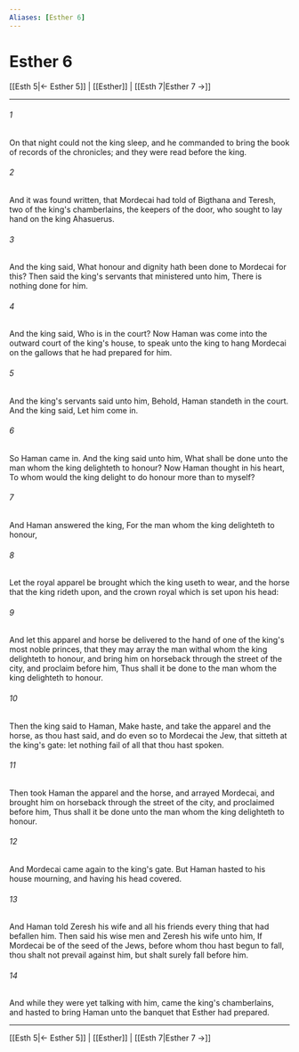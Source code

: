 ```yaml
---
Aliases: [Esther 6]
---
```

# Esther 6

[[Esth 5|← Esther 5]] | [[Esther]] | [[Esth 7|Esther 7 →]]
***



###### 1 
On that night could not the king sleep, and he commanded to bring the book of records of the chronicles; and they were read before the king. 

###### 2 
And it was found written, that Mordecai had told of Bigthana and Teresh, two of the king's chamberlains, the keepers of the door, who sought to lay hand on the king Ahasuerus. 

###### 3 
And the king said, What honour and dignity hath been done to Mordecai for this? Then said the king's servants that ministered unto him, There is nothing done for him. 

###### 4 
And the king said, Who is in the court? Now Haman was come into the outward court of the king's house, to speak unto the king to hang Mordecai on the gallows that he had prepared for him. 

###### 5 
And the king's servants said unto him, Behold, Haman standeth in the court. And the king said, Let him come in. 

###### 6 
So Haman came in. And the king said unto him, What shall be done unto the man whom the king delighteth to honour? Now Haman thought in his heart, To whom would the king delight to do honour more than to myself? 

###### 7 
And Haman answered the king, For the man whom the king delighteth to honour, 

###### 8 
Let the royal apparel be brought which the king useth to wear, and the horse that the king rideth upon, and the crown royal which is set upon his head: 

###### 9 
And let this apparel and horse be delivered to the hand of one of the king's most noble princes, that they may array the man withal whom the king delighteth to honour, and bring him on horseback through the street of the city, and proclaim before him, Thus shall it be done to the man whom the king delighteth to honour. 

###### 10 
Then the king said to Haman, Make haste, and take the apparel and the horse, as thou hast said, and do even so to Mordecai the Jew, that sitteth at the king's gate: let nothing fail of all that thou hast spoken. 

###### 11 
Then took Haman the apparel and the horse, and arrayed Mordecai, and brought him on horseback through the street of the city, and proclaimed before him, Thus shall it be done unto the man whom the king delighteth to honour. 

###### 12 
And Mordecai came again to the king's gate. But Haman hasted to his house mourning, and having his head covered. 

###### 13 
And Haman told Zeresh his wife and all his friends every thing that had befallen him. Then said his wise men and Zeresh his wife unto him, If Mordecai be of the seed of the Jews, before whom thou hast begun to fall, thou shalt not prevail against him, but shalt surely fall before him. 

###### 14 
And while they were yet talking with him, came the king's chamberlains, and hasted to bring Haman unto the banquet that Esther had prepared.

***
[[Esth 5|← Esther 5]] | [[Esther]] | [[Esth 7|Esther 7 →]]
